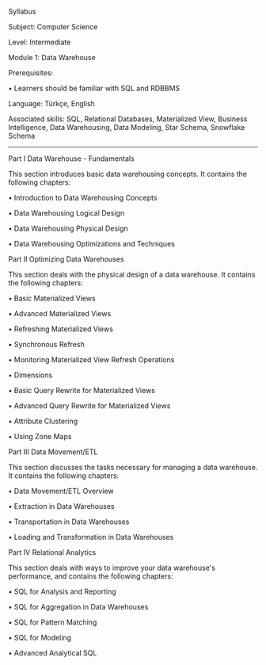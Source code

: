 Syllabus

Subject: Computer Science

Level: Intermediate

Module 1: Data Warehouse

Prerequisites:

 • Learners should be familiar with SQL and RDBBMS

 Language: 
 Türkçe, English

Associated skills:
SQL, Relational Databases, Materialized View, Business Intelligence, Data Warehousing, Data Modeling, Star Schema, Snowflake Schema 

 --------------------------------------------------------------------------------------------


Part I Data Warehouse - Fundamentals

This section introduces basic data warehousing concepts. It contains the following chapters:

 • Introduction to Data Warehousing Concepts

 • Data Warehousing Logical Design

 • Data Warehousing Physical Design

 • Data Warehousing Optimizations and Techniques


Part II Optimizing Data Warehouses

This section deals with the physical design of a data warehouse. It contains the following chapters:

 • Basic Materialized Views

 • Advanced Materialized Views

 • Refreshing Materialized Views

 • Synchronous Refresh

 • Monitoring Materialized View Refresh Operations

 • Dimensions

 • Basic Query Rewrite for Materialized Views

 • Advanced Query Rewrite for Materialized Views

 • Attribute Clustering

 • Using Zone Maps


 Part III Data Movement/ETL

 This section discusses the tasks necessary for managing a data warehouse. It contains the following chapters:

 • Data Movement/ETL Overview

 • Extraction in Data Warehouses

 • Transportation in Data Warehouses

 • Loading and Transformation in Data Warehouses


 Part IV Relational Analytics

 This section deals with ways to improve your data warehouse's performance, and contains the following chapters:

 • SQL for Analysis and Reporting

 • SQL for Aggregation in Data Warehouses

 • SQL for Pattern Matching

 • SQL for Modeling

 • Advanced Analytical SQL
 

